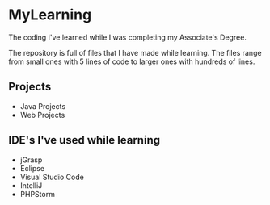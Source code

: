 # MyLearning
The coding I've learned while I was completing my Associate's Degree. 

The repository is full of files that I have made while learning. 
The files range from small ones with 5 lines of code to larger ones with hundreds of lines.

## Projects
 - Java Projects
 - Web Projects
 
## IDE's I've used while learning
 - jGrasp
 - Eclipse
 - Visual Studio Code
 - IntelliJ
 - PHPStorm
